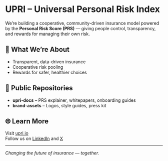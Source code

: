 # UPRI – Universal Personal Risk Index

We’re building a cooperative, community-driven insurance model powered by the **Personal Risk Score (PRS)** — giving people control, transparency, and rewards for managing their own risk.

## 🚀 What We’re About
- Transparent, data-driven insurance
- Cooperative risk pooling
- Rewards for safer, healthier choices

## 📂 Public Repositories
- **upri-docs** – PRS explainer, whitepapers, onboarding guides
- **brand-assets** – Logos, style guides, press kit

## 🌐 Learn More
Visit [upri.io](https://upri.io)  
Follow us on [LinkedIn](https://linkedin.com/company/upri-io) and [X](https://x.com/upri_io)

---
*Changing the future of insurance — together.*
